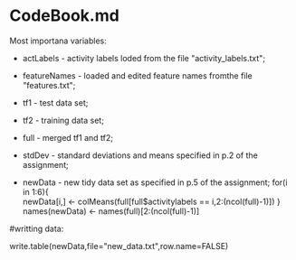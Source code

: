 CodeBook.md
===
Most importana variables:
 + actLabels - activity labels loded from the  file "activity_labels.txt";

 + featureNames - loaded and edited feature names fromthe file  "features.txt";
 + tf1 - test data set;
 + tf2 - training data set;
 + full - merged tf1 and tf2;
 + stdDev - standard deviations and means specified in p.2 of the assignment;
 + newData - new tidy data set as specified in p.5 of the assignment;
for(i in 1:6){  
  newData[i,] <-  colMeans(full[full$activitylabels == i,2:(ncol(full)-1)])
}
names(newData) <- names(full)[2:(ncol(full)-1)]

#writting data:

write.table(newData,file="new_data.txt",row.name=FALSE)



